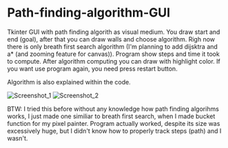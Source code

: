 # Path-finding-algorithm-GUI

Tkinter GUI with path finding algorith as visual medium. You draw start and end (goal), after that you can draw walls and choose algorithm. Righ now there is only breath first search algorithm (I'm planning to add dijsktra and a* (and zooming feature for canvas)).
Program show steps and time it took to compute. After algorithm computing you can draw with highlight color. If you want use program again, you need press restart button.

Algorithm is also explained within the code.

![Screenshot_1](https://user-images.githubusercontent.com/57571014/80263671-a7b10e80-8691-11ea-8398-80e68fe6d12f.png)
![Screenshot_2](https://user-images.githubusercontent.com/57571014/80263680-af70b300-8691-11ea-8044-cf1a69601e18.png)




BTW: I tried this before without any knowledge how path finding algorihms works, I just made one similiar to breath first search, when I made bucket function for my pixel painter. Program actually worked, despite its size was excessively huge, but I didn't know how to properly track steps (path) and I wasn't.

